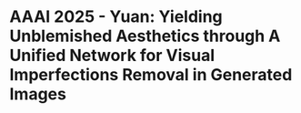 # AAAI 2025 - Yuan: Yielding Unblemished Aesthetics through A Unified Network for Visual Imperfections Removal in Generated Images

